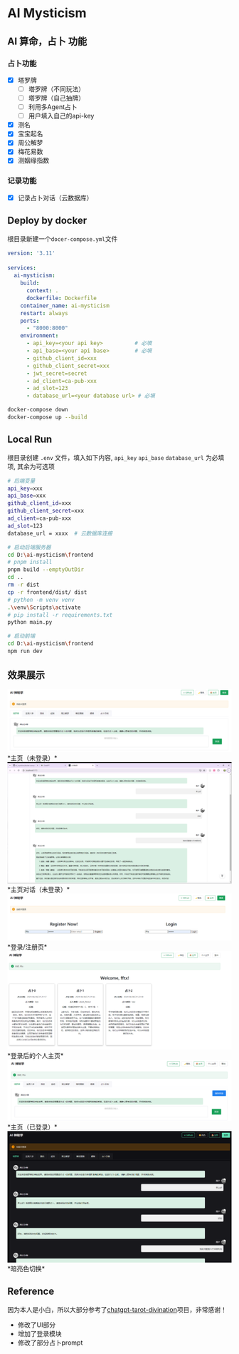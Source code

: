 # AI Mysticism

## AI 算命，占卜 功能
### 占卜功能
- [x] 塔罗牌
  - [ ] 塔罗牌（不同玩法）
  - [ ] 塔罗牌（自己抽牌）
  - [ ] 利用多Agent占卜
  - [ ] 用户填入自己的api-key
- [x] 测名
- [x] 宝宝起名
- [x] 周公解梦
- [x] 梅花易数
- [x] 测姻缘指数

### 记录功能
- [x] 记录占卜对话（云数据库）


## Deploy by docker

根目录新建一个`docer-compose.yml`文件
```yaml
version: '3.11'

services:
  ai-mysticism:
    build:
      context: .
      dockerfile: Dockerfile
    container_name: ai-mysticism
    restart: always
    ports:
      - "8000:8000"
    environment:
      - api_key=<your api key>          # 必填
      - api_base=<your api base>        # 必填
      - github_client_id=xxx
      - github_client_secret=xxx
      - jwt_secret=secret
      - ad_client=ca-pub-xxx
      - ad_slot=123
      - database_url=<your database url> # 必填
```

```bash
docker-compose down
docker-compose up --build
```

## Local Run

根目录创建 `.env` 文件，填入如下内容, `api_key` `api_base` `database_url` 为必填项, 其余为可选项

```bash
# 后端变量
api_key=xxx
api_base=xxx
github_client_id=xxx
github_client_secret=xxx
ad_client=ca-pub-xxx
ad_slot=123
database_url = xxxx  # 云数据库连接
```

```bash
# 启动后端服务器
cd D:\ai-mysticism\frontend
# pnpm install
pnpm build --emptyOutDir
cd ..
rm -r dist
cp -r frontend/dist/ dist
# python -m venv venv
.\venv\Scripts\activate
# pip install -r requirements.txt
python main.py

```

```bash
# 启动前端
cd D:\ai-mysticism\frontend
npm run dev
```


## 效果展示
<img src="frontend\public\index_without_login.png" alt="主页（未登录）" title="主页（未登录）">
*主页（未登录）*
<img src="frontend\public\index_conversation_without_login.png" alt="主页对话（未登录）" title="主页对话（未登录）">
*主页对话（未登录）*
<img src="frontend\public\login.png" alt="登录/注册页" title="登录/注册页">
*登录/注册页*
<img src="frontend\public\login_after.png" alt="登录后的个人主页" title="登陆后的个人主页">
*登录后的个人主页*
<img src="frontend\public\index_login.png" alt="主页（已登录）" title="主页（已登录）">
*主页（已登录）*
<img src="frontend\public\dark_mode.png" alt="暗亮色切换" title="暗亮色切换"> 
*暗亮色切换*


## Reference
因为本人是小白，所以大部分参考了[chatgpt-tarot-divination](https://github.com/dreamhunter2333/chatgpt-tarot-divination)项目，非常感谢！
- 修改了UI部分
- 增加了登录模块
- 修改了部分占卜prompt
